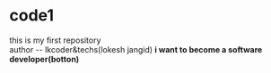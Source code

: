 # code1
this is my first repository
<br>
author -- lkcoder&techs(lokesh jangid)
<b> i want to become a software developer(botton)</b>

